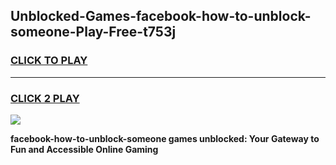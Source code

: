 
## Unblocked-Games-facebook-how-to-unblock-someone-Play-Free-t753j
<h3>
<a href="https://premium76.site?title=facebook-how-to-unblock-someone&ref=18A1">CLICK TO PLAY</a></h3>
<hr>

<h3>
<a href="https://premium76.site?title=facebook-how-to-unblock-someone&ref=18A1">CLICK 2 PLAY</a>
  
</h3>

<a href="https://premium76.site?title=facebook-how-to-unblock-someone&ref=18A1"><img src="https://clearcache.store/games.png"></a>


**facebook-how-to-unblock-someone games unblocked: Your Gateway to Fun and Accessible Online Gaming**

